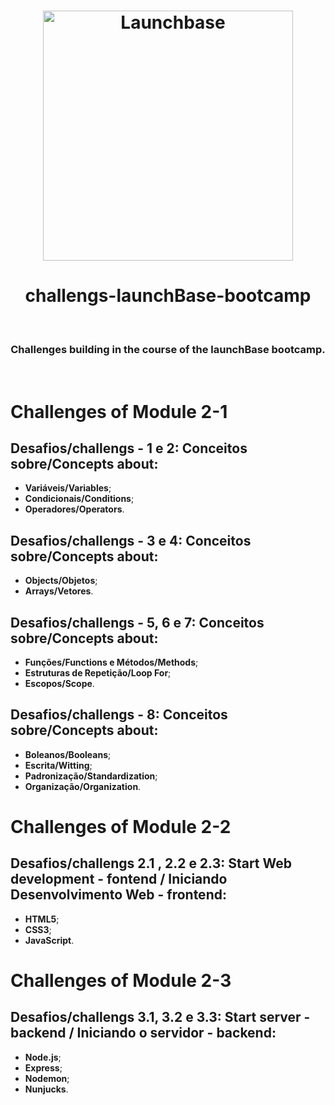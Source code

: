 <h1 align="center">
   <img alt="Launchbase" src="https://storage.googleapis.com/golden-wind/bootcamp-launchbase/logo.png" width="400px" />
 </h1></n>

<h1 align="center">challengs-launchBase-bootcamp</h2>&nbsp;&nbsp;&nbsp;
<h3 align="center">Challenges building in the course of the launchBase bootcamp.</h3>&nbsp;

<h1>Challenges of Module 2-1</h1>
<h2>Desafios/challengs - 1 e 2: Conceitos sobre/Concepts about:</h2>
 
- **Variáveis/Variables**;
- **Condicionais/Conditions**;
- **Operadores/Operators**.

<h2>Desafios/challengs - 3 e 4: Conceitos sobre/Concepts about:</h2>

- **Objects/Objetos**;
- **Arrays/Vetores**.

<h2>Desafios/challengs - 5, 6 e 7: Conceitos sobre/Concepts about:</h2>

- **Funções/Functions e Métodos/Methods**;
- **Estruturas de Repetição/Loop For**;
- **Escopos/Scope**.

<h2>Desafios/challengs - 8: Conceitos sobre/Concepts about:</h2>

- **Boleanos/Booleans**;
- **Escrita/Witting**;
- **Padronização/Standardization**;
- **Organização/Organization**.

<h1>Challenges of Module 2-2</h1>
<h2>Desafios/challengs 2.1 , 2.2 e 2.3: Start Web development - fontend / Iniciando Desenvolvimento Web - frontend:</h2>

- **HTML5**;
- **CSS3**;
- **JavaScript**.

<h1>Challenges of Module 2-3</h1>
<h2>Desafios/challengs 3.1, 3.2 e 3.3: Start server - backend / Iniciando o servidor - backend:</h2>

- **Node.js**;
- **Express**;
- **Nodemon**;
- **Nunjucks**.



